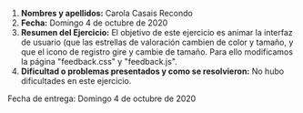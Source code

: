 1. **Nombres y apellidos:** Carola Casais Recondo
2. **Fecha:** Domingo 4 de octubre de 2020
3. **Resumen del Ejercicio:** El objetivo de este ejercicio es animar la interfaz de usuario (que las estrellas de valoración cambien de color y tamaño, y que el
icono de registro gire y cambie de tamaño. Para ello modificamos la página "feedback.css" y "feedback.js".
4. **Dificultad o problemas presentados y como se resolvieron:** No hubo dificultades en este ejercicio.

Fecha de entrega: Domingo 4 de octubre de 2020
